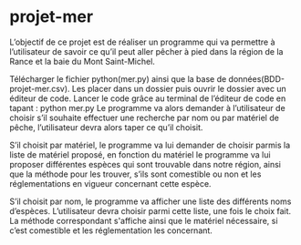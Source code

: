 # projet-mer


L’objectif de ce projet est de réaliser un programme qui va permettre à l’utilisateur de savoir ce qu’il peut aller pêcher à pied dans la région de la Rance et la baie du Mont Saint-Michel. 


Télécharger le fichier python(mer.py) ainsi que la base de données(BDD-projet-mer.csv).
Les placer dans un dossier puis ouvrir le dossier avec un éditeur de code.
Lancer le code grâce au terminal de l’éditeur de code en tapant : python mer.py
Le programme va alors demander à l’utilisateur de choisir s’il souhaite effectuer une recherche par nom ou par matériel de pêche, l’utilisateur devra alors taper ce qu’il choisit.

S’il choisit par matériel, le programme va lui demander de choisir parmis la liste de matériel proposé, en fonction du matériel le programme va lui proposer différentes espèces qui sont trouvable dans notre région, ainsi que la méthode pour les trouver, s’ils sont comestible ou non et les réglementations en vigueur concernant cette espèce.

S’il choisit par nom, le programme va afficher une liste des différents noms d’espèces. L’utilisateur devra choisir parmi cette liste, une fois le choix fait. La méthode correspondant  s'affiche ainsi que le matériel nécessaire, si c’est comestible et les réglementation les concernant.
